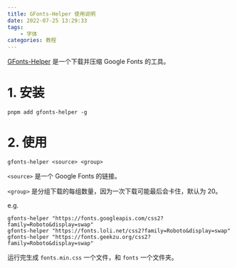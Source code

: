 ```yaml
---
title: GFonts-Helper 使用说明
date: 2022-07-25 13:29:33
tags:
    - 字体
categories: 教程
---
```


[GFonts-Helper](https://github.com/argvchs/gfonts-helper) 是一个下载并压缩 Google Fonts 的工具。

<!-- more -->

# 1. 安装

```shell
pnpm add gfonts-helper -g
```

# 2. 使用

```shell
gfonts-helper <source> <group>
```

`<source>` 是一个 Google Fonts 的链接。

`<group>` 是分组下载的每组数量，因为一次下载可能最后会卡住，默认为 20。

e.g.

```shell
gfonts-helper "https://fonts.googleapis.com/css2?family=Roboto&display=swap"
gfonts-helper "https://fonts.loli.net/css2?family=Roboto&display=swap"
gfonts-helper "https://fonts.geekzu.org/css2?family=Roboto&display=swap"
```

运行完生成 `fonts.min.css` 一个文件，和 `fonts` 一个文件夹。
